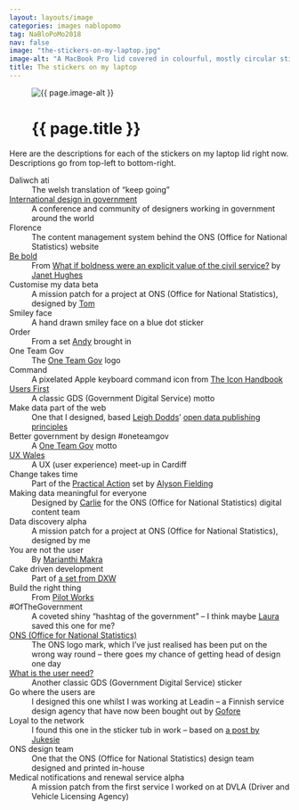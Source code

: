 ```yaml
---
layout: layouts/image
categories: images nablopomo
tag: NaBloPoMo2018
nav: false
image: "the-stickers-on-my-laptop.jpg"
image-alt: "A MacBook Pro lid covered in colourful, mostly circular stickers."
title: The stickers on my laptop
---
```


<figure class="margin-bottom--xs">
  <img src="/images/{{ page.image }}" alt="{{ page.image-alt }}" />
  <figcaption class="margin-bottom--0 margin-top--xs">
    <h1 class="heading-large margin-bottom--0">{{ page.title }}</h1>
  </figcaption>
</figure>

<p class="lede">Here are the descriptions for each of the stickers on my laptop lid right now. Descriptions go from top-left to bottom-right.</p>

<dl>

  <dt>Daliwch ati</dt>
  <dd>The welsh translation of “keep going”</dd>

  <dt><a href="http://international.gov-design.com/">International design in government</a></dt>
  <dd>A conference and community of designers working in government around the world</dd>

  <dt>Florence</dt>
  <dd>The content management system behind the ONS (Office for National Statistics) website</dd>

  <dt><a href="http://govdesign.tumblr.com/post/143158136883/download-the-sticker-be-bold-read-the-blog-post">Be bold</a></dt>
  <dd>From <a href="https://medium.com/public-innovators-network/what-if-boldness-were-an-explicit-value-of-the-civil-service-3df6a3d2d008">What if boldness were an explicit value of the civil service?</a> by <a href="https://twitter.com/JanetHughes">Janet Hughes</a></dd>

  <dt>Customise my data beta</dt>
  <dd>A mission patch for a project at ONS (Office for National Statistics), designed by <a href="https://twitter.com/tomten2two">Tom</a></dd>

  <dt>Smiley face</dt>
  <dd>A hand drawn smiley face on a blue dot sticker</dd>

  <dt>Order</dt>
  <dd>From a set <a href="https://twitter.com/mr_dudders">Andy</a> brought in</dd>

  <dt>One Team Gov</dt>
  <dd>The <a href="https://www.oneteamgov.uk/">One Team Gov</a> logo</dd>

  <dt>Command</dt>
  <dd>A pixelated Apple keyboard command icon from <a href="http://iconhandbook.co.uk/">The Icon Handbook</a></dd>

  <dt><a href="http://govdesign.tumblr.com/post/147037699728/download-the-sticker-users-first">Users First</a></dt>
  <dd>A classic GDS (Government Digital Service) motto</dd>

  <dt>Make data part of the web</dt>
  <dd>One that I designed, based <a href="https://twitter.com/ldodds">Leigh Dodds</a>’ <a href="https://digitalblog.ons.gov.uk/2017/01/06/some-open-data-publishing-principles/">open data publishing principles</a></dd>

  <dt>Better government by design #oneteamgov</dt>
  <dd>A <a href="https://www.oneteamgov.uk/">One Team Gov</a> motto</dd>

  <dt><a href="https://twitter.com/uxwales">UX Wales</a></dt>
  <dd>A UX (user experience) meet-up in Cardiff</dd>

  <dt>Change takes time</dt>
  <dd>Part of the <a href="https://alysonfielding.com/2016/12/28/practical-action-stickers-doing/">Practical Action</a> set by <a href="https://twitter.com/alysonf">Alyson Fielding</a></dd>

  <dt>Making data meaningful for everyone</dt>
  <dd>Designed by <a href="https://twitter.com/Carlie_Edge">Carlie</a> for the ONS (Office for National Statistics) digital content team</dd>

  <dt>Data discovery alpha</dt>
  <dd>A mission patch for a project at ONS (Office for National Statistics), designed by me</dd>

  <dt>You are not the user</dt>
  <dd>By <a href="https://twitter.com/marianthux/status/865180783996272640">Marianthi Makra</a></dd>

  <dt>Cake driven development</dt>
  <dd>Part of <a href="https://twitter.com/dxw/status/542714402827689984">a set from DXW</a></dd>

  <dt>Build the right thing</dt>
  <dd>From <a href="https://pilot.works/">Pilot Works</a></dd>

  <dt>#OfTheGovernment</dt>
  <dd>A coveted shiny “hashtag of the government” – I think maybe <a href="https://twitter.com/lauradee">Laura</a> saved this one for me?</dd>

  <dt><a href="https://www.ons.gov.uk/">ONS (Office for National Statistics)</a></dt>
  <dd>The ONS logo mark, which I’ve just realised has been put on the wrong way round – there goes my chance of getting head of design one day</dd>

  <dt><a href="http://govdesign.tumblr.com/post/143794301833/download-the-sticker-whats-the-user-need-white">What is the user need?</a></dt>
  <dd>Another classic GDS (Government Digital Service) sticker</dd>

  <dt>Go where the users are</dt>
  <dd>I designed this one whilst I was working at Leadin – a Finnish service design agency that have now been bought out by <a href="https://gofore.com/">Gofore</a></dd>

  <dt>Loyal to the network</dt>
  <dd>I found this one in the sticker tub in work – based on <a href="https://productforthepeople.xyz/loyal-to-the-network-redux-9df296cc69c6">a post by Jukesie</a></dd>

  <dt>ONS design team</dt>
  <dd>One that the ONS (Office for National Statistics) design team designed and printed in-house</dd>

  <dt>Medical notifications and renewal service alpha</dt>
  <dd>A mission patch from the first service I worked on at DVLA (Driver and Vehicle Licensing Agency)</dd>

</dl>
